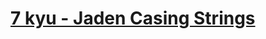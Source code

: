 # [7 kyu - Jaden Casing Strings](https://www.codewars.com/kata/5390bac347d09b7da40006f6/train/typescript)